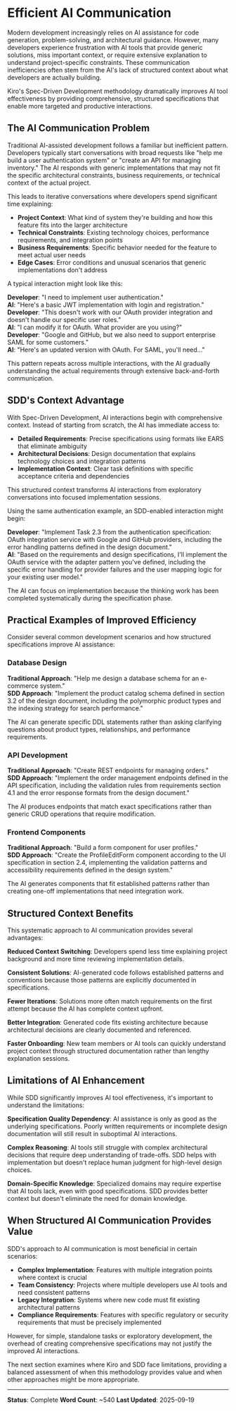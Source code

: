 # Efficient AI Communication

Modern development increasingly relies on AI assistance for code generation, problem-solving, and architectural guidance. However, many developers experience frustration with AI tools that provide generic solutions, miss important context, or require extensive explanation to understand project-specific constraints. These communication inefficiencies often stem from the AI's lack of structured context about what developers are actually building.

Kiro's Spec-Driven Development methodology dramatically improves AI tool effectiveness by providing comprehensive, structured specifications that enable more targeted and productive interactions.

## The AI Communication Problem

Traditional AI-assisted development follows a familiar but inefficient pattern. Developers typically start conversations with broad requests like "help me build a user authentication system" or "create an API for managing inventory." The AI responds with generic implementations that may not fit the specific architectural constraints, business requirements, or technical context of the actual project.

This leads to iterative conversations where developers spend significant time explaining:

- **Project Context**: What kind of system they're building and how this feature fits into the larger architecture
- **Technical Constraints**: Existing technology choices, performance requirements, and integration points
- **Business Requirements**: Specific behavior needed for the feature to meet actual user needs
- **Edge Cases**: Error conditions and unusual scenarios that generic implementations don't address

A typical interaction might look like this:

**Developer**: "I need to implement user authentication."  
**AI**: "Here's a basic JWT implementation with login and registration."  
**Developer**: "This doesn't work with our OAuth provider integration and doesn't handle our specific user roles."  
**AI**: "I can modify it for OAuth. What provider are you using?"  
**Developer**: "Google and GitHub, but we also need to support enterprise SAML for some customers."  
**AI**: "Here's an updated version with OAuth. For SAML, you'll need..."

This pattern repeats across multiple interactions, with the AI gradually understanding the actual requirements through extensive back-and-forth communication.

## SDD's Context Advantage

With Spec-Driven Development, AI interactions begin with comprehensive context. Instead of starting from scratch, the AI has immediate access to:

- **Detailed Requirements**: Precise specifications using formats like EARS that eliminate ambiguity
- **Architectural Decisions**: Design documentation that explains technology choices and integration patterns
- **Implementation Context**: Clear task definitions with specific acceptance criteria and dependencies

This structured context transforms AI interactions from exploratory conversations into focused implementation sessions.

Using the same authentication example, an SDD-enabled interaction might begin:

**Developer**: "Implement Task 2.3 from the authentication specification: OAuth integration service with Google and GitHub providers, including the error handling patterns defined in the design document."  
**AI**: "Based on the requirements and design specifications, I'll implement the OAuth service with the adapter pattern you've defined, including the specific error handling for provider failures and the user mapping logic for your existing user model."

The AI can focus on implementation because the thinking work has been completed systematically during the specification phase.

## Practical Examples of Improved Efficiency

Consider several common development scenarios and how structured specifications improve AI assistance:

### Database Design
**Traditional Approach**: "Help me design a database schema for an e-commerce system."  
**SDD Approach**: "Implement the product catalog schema defined in section 3.2 of the design document, including the polymorphic product types and the indexing strategy for search performance."

The AI can generate specific DDL statements rather than asking clarifying questions about product types, relationships, and performance requirements.

### API Development
**Traditional Approach**: "Create REST endpoints for managing orders."  
**SDD Approach**: "Implement the order management endpoints defined in the API specification, including the validation rules from requirements section 4.1 and the error response formats from the design document."

The AI produces endpoints that match exact specifications rather than generic CRUD operations that require modification.

### Frontend Components
**Traditional Approach**: "Build a form component for user profiles."  
**SDD Approach**: "Create the ProfileEditForm component according to the UI specification in section 2.4, implementing the validation patterns and accessibility requirements defined in the design system."

The AI generates components that fit established patterns rather than creating one-off implementations that need integration work.

## Structured Context Benefits

This systematic approach to AI communication provides several advantages:

**Reduced Context Switching**: Developers spend less time explaining project background and more time reviewing implementation details.

**Consistent Solutions**: AI-generated code follows established patterns and conventions because those patterns are explicitly documented in specifications.

**Fewer Iterations**: Solutions more often match requirements on the first attempt because the AI has complete context upfront.

**Better Integration**: Generated code fits existing architecture because architectural decisions are clearly documented and referenced.

**Faster Onboarding**: New team members or AI tools can quickly understand project context through structured documentation rather than lengthy explanation sessions.

## Limitations of AI Enhancement

While SDD significantly improves AI tool effectiveness, it's important to understand the limitations:

**Specification Quality Dependency**: AI assistance is only as good as the underlying specifications. Poorly written requirements or incomplete design documentation will still result in suboptimal AI interactions.

**Complex Reasoning**: AI tools still struggle with complex architectural decisions that require deep understanding of trade-offs. SDD helps with implementation but doesn't replace human judgment for high-level design choices.

**Domain-Specific Knowledge**: Specialized domains may require expertise that AI tools lack, even with good specifications. SDD provides better context but doesn't eliminate the need for domain knowledge.

## When Structured AI Communication Provides Value

SDD's approach to AI communication is most beneficial in certain scenarios:

- **Complex Implementation**: Features with multiple integration points where context is crucial
- **Team Consistency**: Projects where multiple developers use AI tools and need consistent patterns
- **Legacy Integration**: Systems where new code must fit existing architectural patterns
- **Compliance Requirements**: Features with specific regulatory or security requirements that must be precisely implemented

However, for simple, standalone tasks or exploratory development, the overhead of creating comprehensive specifications may not justify the improved AI interactions.

The next section examines where Kiro and SDD face limitations, providing a balanced assessment of when this methodology provides value and when other approaches might be more appropriate.

---
**Status**: Complete
**Word Count**: ~540
**Last Updated**: 2025-09-19
